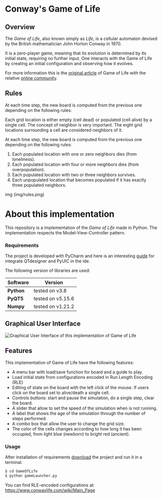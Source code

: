 # Conway's Game of Life

## Overview

The *Game of Life*, also known simply as *Life*, is a cellular automaton devised by the British mathematician John Horton Conway in 1970. 

It is a zero-player game, meaning that its evolution is determined by its initial state, requiring no further input. 
One interacts with the Game of Life by creating an initial configuration and observing how it evolves. 

For more information this is the [original article](http://ddi.cs.uni-potsdam.de/HyFISCH/Produzieren/lis_projekt/proj_gamelife/ConwayScientificAmerican.htm) of Game of Life with the relative [online community](https://www.conwaylife.com/). 

## Rules

 At each time step, the new board is computed from the previous one depending on the following rules:
 
Each grid location is either empty (cell dead) or populated (cell alive) by a single cell.
The concept of neighbor is very important. 
The eight grid locations surrounding a cell are considered neighbors of it.

At each time step, the new board is computed from the previous one depending on the following rules:

  1. Each populated location with one or zero neighbors dies (from loneliness).
  2. Each populated location with four or more neighbors dies (from overpopulation).
  3. Each populated location with two or three neighbors survives.
  4. Each unpopulated location that becomes populated if it has exactly three populated neighbors.

img (img/rules.png)

# About this implementation
This repository is a implementation of the *Game of Life* made in Python.
The implementation respects the Model-View-Controller pattern.

### Requirements
The project is developed with PyCharm and here is an interesting [guide](https://pythonpyqt.com/how-to-install-pyqt5-in-pycharm/) for integrate QTdesigner and PyUIC in the ide.

The following version of libraries are used:

| Software   | Version           |
| -----------|-------------------|
| **Python** | tested on v3.8    | 
| **PyQT5**  | tested on v5.15.6 |
| **Numpy**  | tested on v1.21.2 |

## Graphical User Interface
![Graphical User Interface of this implementation of Game of Life](img/gui.png "Graphical User Interface")

## Features
This implementation of Game of Life have the following features:
* A menu bar with load/save function for board and a guide to play.
* Load initial state from configurations encoded in Run Length Encoding (RLE)
* Editing of state on the board with the left click of the mouse. If users click on the board set to alive/death a single cell.
* Controls buttons: start and pause the simulation, do a single step, clear the board.
* A slider that allow to set the speed of the simulation when is not running.
* A label that shows the age of the simulation through the number of steps performed.
* A combo box that allow the user to change the grid size.
* The color of the cells changes according to how long it has been occupied, from light blue (newborn) to bright red (ancient).

### Usage
After installation of requirements [download](https://github.com/AntonioAcunzo/GameOfLife.git) the project and run it in a terminal.

```sh
$ cd GameOfLife
$ python gameLauncher.py
```

You can find RLE-encoded configurations at: https://www.conwaylife.com/wiki/Main_Page

